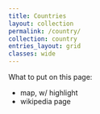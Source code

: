 ```yaml
---
title: Countries
layout: collection
permalink: /country/
collection: country
entries_layout: grid
classes: wide
---
```

What to put on this page:
* map, w/ highlight
* wikipedia page
